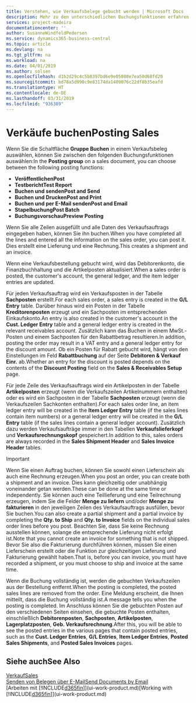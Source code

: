 ```yaml
---
title: Verstehen, wie Verkaufsbelege gebucht werden | Microsoft Docs
description: Mehr zu den unterschiedlichen Buchungsfunktionen erfahren, um Verkaufsbelege zu buchen.
services: project-madeira
documentationcenter: ''
author: SusanneWindfeldPedersen
ms.service: dynamics365-business-central
ms.topic: article
ms.devlang: na
ms.tgt_pltfrm: na
ms.workload: na
ms.date: 04/01/2019
ms.author: solsen
ms.openlocfilehash: d1b2d29c4c5b8397bd6e9e05088e7ea50d68fd20
ms.sourcegitcommit: bd78a5d990c9e83174da1409076c22df8b35eafd
ms.translationtype: HT
ms.contentlocale: de-DE
ms.lasthandoff: 03/31/2019
ms.locfileid: "936389"
---
```

# <a name="posting-sales"></a><span data-ttu-id="ada0c-103">Verkäufe buchen</span><span class="sxs-lookup"><span data-stu-id="ada0c-103">Posting Sales</span></span>
<span data-ttu-id="ada0c-104">Wenn Sie die Schaltfläche **Gruppe Buchen** in einem Verkaufsbeleg auswählen, können Sie zwischen den folgenden Buchungsfunktionen auswählen:</span><span class="sxs-lookup"><span data-stu-id="ada0c-104">In the **Posting group** on a sales document, you can choose between the following posting functions:</span></span>

* <span data-ttu-id="ada0c-105">**Veröffentlichen**</span><span class="sxs-lookup"><span data-stu-id="ada0c-105">**Post**</span></span>
* <span data-ttu-id="ada0c-106">**Testbericht**</span><span class="sxs-lookup"><span data-stu-id="ada0c-106">**Test Report**</span></span>
* <span data-ttu-id="ada0c-107">**Buchen und senden**</span><span class="sxs-lookup"><span data-stu-id="ada0c-107">**Post and Send**</span></span>
* <span data-ttu-id="ada0c-108">**Buchen und Drucken**</span><span class="sxs-lookup"><span data-stu-id="ada0c-108">**Post and Print**</span></span>
* <span data-ttu-id="ada0c-109">**Buchen und per E-Mail senden**</span><span class="sxs-lookup"><span data-stu-id="ada0c-109">**Post and Email**</span></span>
* <span data-ttu-id="ada0c-110">**Stapelbuchung**</span><span class="sxs-lookup"><span data-stu-id="ada0c-110">**Post Batch**</span></span>
* <span data-ttu-id="ada0c-111">**Buchungsvorschau**</span><span class="sxs-lookup"><span data-stu-id="ada0c-111">**Preview Posting**</span></span>

<span data-ttu-id="ada0c-112">Wenn Sie alle Zeilen ausgefüllt und alle Daten des Verkaufsauftrags eingegeben haben, können Sie ihn buchen.</span><span class="sxs-lookup"><span data-stu-id="ada0c-112">When you have completed all the lines and entered all the information on the sales order, you can post it.</span></span> <span data-ttu-id="ada0c-113">Dies erstellt eine Lieferung und eine Rechnung.</span><span class="sxs-lookup"><span data-stu-id="ada0c-113">This creates a shipment and an invoice.</span></span>

<span data-ttu-id="ada0c-114">Wenn eine Verkaufsbestellung gebucht wird, wird das Debitorenkonto, die Finanzbuchhaltung und die Artikelposten aktualisiert.</span><span class="sxs-lookup"><span data-stu-id="ada0c-114">When a sales order is posted, the customer's account, the general ledger, and the item ledger entries are updated.</span></span>

<span data-ttu-id="ada0c-115">Für jeden Verkaufsauftrag wird ein Verkaufsposten in der Tabelle **Sachposten** erstellt.</span><span class="sxs-lookup"><span data-stu-id="ada0c-115">For each sales order, a sales entry is created in the **G/L Entry** table.</span></span> <span data-ttu-id="ada0c-116">Darüber hinaus wird ein Posten in der Tabelle **Kreditorenposten** erzeugt und ein Sachposten im entsprechenden Einkaufskonto.</span><span class="sxs-lookup"><span data-stu-id="ada0c-116">An entry is also created in the customer's account in the **Cust. Ledger Entry** table and a general ledger entry is created in the relevant receivables account.</span></span> <span data-ttu-id="ada0c-117">Zusätzlich kann das Buchen in einem MwSt.-Posten und einem Sachposten für den Rabattbetrag resultieren.</span><span class="sxs-lookup"><span data-stu-id="ada0c-117">In addition, posting the order may result in a VAT entry and a general ledger entry for the discount amount.</span></span> <span data-ttu-id="ada0c-118">Ob ein Posten für Rabatt gebucht wird, hängt von den Einstellungen im Feld **Rabattbuchung** auf der Seite **Debitoren & Verkauf Einr.** ab.</span><span class="sxs-lookup"><span data-stu-id="ada0c-118">Whether an entry for the discount is posted depends on the contents of the **Discount Posting** field on the **Sales & Receivables Setup** page.</span></span>

<span data-ttu-id="ada0c-119">Für jede Zeile des Verkaufsauftrags wird ein Artikelposten in der Tabelle **Artikelposten** erzeugt (wenn die Verkaufszeilen Artikelnummern enthalten) oder es wird ein Sachposten in der Tabelle **Sachposten** erzeugt (wenn die Verkaufszeilen Sachkonten enthalten).</span><span class="sxs-lookup"><span data-stu-id="ada0c-119">For each sales order line, an item ledger entry will be created in the **Item Ledger Entry** table (if the sales lines contain item numbers) or a general ledger entry will be created in the **G/L Entry** table (if the sales lines contain a general ledger account).</span></span> <span data-ttu-id="ada0c-120">Zusätzlich dazu werden Verkaufsaufträge immer in den Tabellen **Verkaufslieferkopf** und **Verkaufsrechnungskopf** gespeichert.</span><span class="sxs-lookup"><span data-stu-id="ada0c-120">In addition to this, sales orders are always recorded in the **Sales Shipment Header** and **Sales Invoice Header** tables.</span></span>

> [!IMPORTANT]  
>   <span data-ttu-id="ada0c-121">Wenn Sie einen Auftrag buchen, können Sie sowohl einen Lieferschein als auch eine Rechnung erzeugen.</span><span class="sxs-lookup"><span data-stu-id="ada0c-121">When you post an order, you can create both a shipment and an invoice.</span></span> <span data-ttu-id="ada0c-122">Dies kann gleichzeitig oder unabhängig voneinander getan werden.</span><span class="sxs-lookup"><span data-stu-id="ada0c-122">These can be done at the same time or independently.</span></span> <span data-ttu-id="ada0c-123">Sie können auch eine Teillieferung und eine Teilrechnung erzeugen, indem Sie die Felder **Menge zu liefern** und/oder **Menge zu fakturieren** in den jeweiligen Zeilen des Verkaufsauftrags ausfüllen, bevor Sie buchen.</span><span class="sxs-lookup"><span data-stu-id="ada0c-123">You can also create a partial shipment and a partial invoice by completing the **Qty. to Ship** and **Qty. to Invoice** fields on the individual sales order lines before you post.</span></span> <span data-ttu-id="ada0c-124">Beachten Sie, dass Sie keine Rechnung ausstellen können, solange die entsprechende Lieferung nicht erfolgt ist.</span><span class="sxs-lookup"><span data-stu-id="ada0c-124">Note that you cannot create an invoice for something that is not shipped.</span></span> <span data-ttu-id="ada0c-125">Bevor Sie also die Fakturierung durchführen können, müssen Sie einen Lieferschein erstellt oder die Funktion zur gleichzeitigen Lieferung und Fakturierung gewählt haben.</span><span class="sxs-lookup"><span data-stu-id="ada0c-125">That is, before you can invoice, you must have recorded a shipment, or you must choose to ship and invoice at the same time.</span></span>

<span data-ttu-id="ada0c-126">Wenn die Buchung vollständig ist, werden die gebuchten Verkaufszeilen aus der Bestellung entfernt.</span><span class="sxs-lookup"><span data-stu-id="ada0c-126">When the posting is completed, the posted sales lines are removed from the order.</span></span> <span data-ttu-id="ada0c-127">Eine Meldung erscheint, die Ihnen mitteilt, dass die Buchung vollständig ist.</span><span class="sxs-lookup"><span data-stu-id="ada0c-127">A message tells you when the posting is completed.</span></span> <span data-ttu-id="ada0c-128">Im Anschluss können Sie die gebuchten Posten auf den verschiedenen Seiten einsehen, die gebuchte Posten enthalten, einschließlich **Debitorenposten**, **Sachposten**, **Artikelposten**, **Lagerplatzposten**, **Geb. Verkaufsrechnung**.</span><span class="sxs-lookup"><span data-stu-id="ada0c-128">After this, you will be able to see the posted entries in the various pages that contain posted entries, such as the **Cust. Ledger Entries**, **G/L Entries**, **Item Ledger Entries**, **Posted Sales Shipments**, and **Posted Sales Invoices** pages.</span></span>

## <a name="see-also"></a><span data-ttu-id="ada0c-129">Siehe auch</span><span class="sxs-lookup"><span data-stu-id="ada0c-129">See Also</span></span>
[<span data-ttu-id="ada0c-130">Verkauf</span><span class="sxs-lookup"><span data-stu-id="ada0c-130">Sales</span></span>](sales-manage-sales.md)  
[<span data-ttu-id="ada0c-131">Senden von Belegen über E-Mail</span><span class="sxs-lookup"><span data-stu-id="ada0c-131">Send Documents by Email</span></span>](ui-how-send-documents-email.md)  
<span data-ttu-id="ada0c-132">[Arbeiten mit [!INCLUDE[d365fin](includes/d365fin_md.md)]](ui-work-product.md)</span><span class="sxs-lookup"><span data-stu-id="ada0c-132">[Working with [!INCLUDE[d365fin](includes/d365fin_md.md)]](ui-work-product.md)</span></span>

